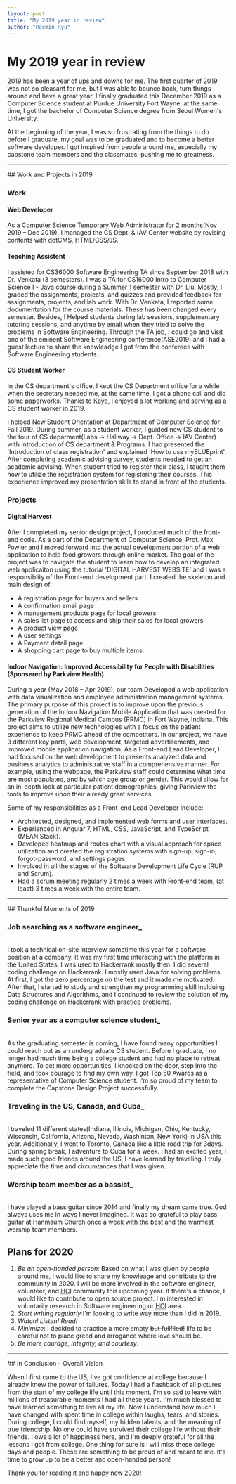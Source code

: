 ```yaml
---
layout: post
title: "My 2019 year in review"
author: "Haemin Ryu"
---
```


# My 2019 year in review 

2019 has been a year of ups and downs for me. The first quarter of 2019 was not so pleasant for me, but I was able to bounce back, turn things around and have a great year. I finally graduated this December 2019 as a Computer Science student at Purdue University Fort Wayne, at the same time, I got the bachelor of Computer Science degree from Seoul Women's University. 

At the beginning of the year, I was so frustrating from the things to do before I graduate, my goal was to be graduated and to become a better software developer. I got inspired from people around me, especially my capstone team members and the classmates, pushing me to greatness.

<hr>
## Work and Projects in 2019

### Work
#### Web Developer
As a Computer Science Temporary Web Administrator for 2 months(Nov 2019 – Dec 2019), I managed the CS Dept. & IAV Center website by revising contents with dotCMS, HTML/CSS/JS. 

#### Teaching Assistent
I assisted for CS36000 Software Engineering TA since September 2018 with Dr. Venkata (3 semesters). I was a TA for CS16000 Intro to Computer Science I - Java course during a Summer 1 semester with Dr. Liu. Mostly, I graded the assignments, projects, and quizzes and provided feedback for assignments, projects, and lab work. With Dr. Venkata, I reported some documentation for the course materials. These has been changed every semester. Besides, I Helped students during lab sessions, supplementary tutoring sessions, and anytime by email when they tried to solve the problems in Software Engineering. Through the TA job, I could go and visit one of the eminent Software Engineering conference(ASE2019) and I had a guest lecture to share the knowleadge I got from the conferece with Software Engineering students. 

#### CS Student Worker
In the CS department's office, I kept the CS Department office for a while when the secretary needed me, at the same time, I got a phone call and did some paperworks. Thanks to Kaye, I enjoyed a lot working and serving as a CS student worker in 2019.

I helped New Student Orientation at Department of Computer Science for Fall 2019. During summer, as a student worker, I guided new CS student to the tour of CS deparment(Labs -> Hallway -> Dept. Office -> IAV Center) with Introduction of CS department & Programs. I had presented the 'Introduction of class registration' and explained 'How to use myBLUEprint'. After completing academic advising survey, students needed to get an academic advising. When student tried to register their class, I taught them how to utilize the registration system for registering their courses. This experience improved my presentation skils to stand in front of the students. 


### Projects

#### Digital Harvest              	              
After I completed my senior design project, I produced much of the front-end code. As a part of the Department of Computer Science, Prof. Max Fowler and I moved forward into the actual development portion of a web application to help food growers through online market. The goal of the project was to navigate the student to learn how to develop an integrated web applicaiton using the tutorial 'DIGITAL HARVEST WEBSITE' and I was a responsiblity of the Front-end development part. 
I created the skeleton and main design of:
 - A registration page for buyers and sellers
 - A confirmation email page
 - A management products page for local growers
 - A sales list page to access and ship their sales for local growers
 - A product view page
 - A user settings
 - A Payment detail page
 - A shopping cart page to buy multiple items.

#### Indoor Navigation: Improved Accessibility for People with Disabilities (Sponsered by Parkview Health)
During a year (May 2018 – Apr 2019), our team Developed a web application with data visualization and employee administration management systems. The primary purpose of this project is to improve upon the previous generation of the Indoor Navigation Mobile Application that was created for the Parkview Regional Medical Campus (PRMC) in Fort Wayne, Indiana. This project aims to utilize new technologies with a focus on the patient experience to keep PRMC ahead of the competitors. In our project, we have 3 different key parts, web development, targeted advertisements, and improved mobile application navigation. As a Front-end Lead Developer, I had focused on the web development to presents analyzed data and business analytics to administrative staff in a comprehensive manner. For example, using the webpage, the Parkview staff could determine what time are most populated, and by which age group or gender. This would allow for an in-depth look at particular patient demographics, giving Parkview the tools to improve upon their already great services.

Some of my responsibilities as a Front-end Lead Developer include:
- Architected, designed, and implemented web forms and user interfaces.
- Experienced in Angular 7, HTML, CSS, JavaScript, and TypeScript (MEAN Stack).
- Developed heatmap and routes chart with a visual approach for space utilization and created the registration systems with sign-up, sign-in, forgot-password, and settings pages. 
- Involved in all the stages of the Software Development Life Cycle (RUP and Scrum).
- Had a scrum meeting regularly 2 times a week with Front-end team, (at least) 3 times a week with the entire team. 


<hr>
## Thankful Moments of 2019

### Job searching as a software engineer_
<br>
I took a technical on-site interview sometime this year for a software position at a company. It was my first time interacting with the platform in the United States, I was used to Hackerrank mostly then. I did several coding challenge on Hackerrank. I mostly used Java for solving problems. At first, I got the zero percentage on the test and it made me motivated. After that, I started to study and strengthen my programming skill inclduing Data Structures and Algorithms, and I continued to review the solution of my coding challenge on Hackerrank with practice problems. 
<br>

### Senior year as a computer science student_
<br>
As the graduating semester is coming, I have found many opportunities I could reach out as an undergraduate CS student. Before I graduate, I no longer had much time being a college student and had no place to retreat anymore. To get more opportunities, I knocked on the door, step into the field, and took courage to find my own way. I got Top 50 Awards as a representative of Computer Science student. I'm so proud of my team to complete the Capstone Design Project successfully. 
<br>

### Traveling in the US, Canada, and Cuba_
<br>
I traveled 11 different states(Indiana, Illinois, Michigan, Ohio, Kentucky, Wisconsin, California, Arizona, Nevada, Washinton, New York) in USA this year. Additionally, I went to Toronto, Canada like a little road trip for 3days. During spring break, I adventure to Cuba for a week. I had an excited year, I made such good friends around the US, I have learned  by traveling. I truly appreciate the time and circumtances that I was given. 
<br>

### Worship team member as a bassist_
<br>
I have played a bass guitar since 2014 and finally my dream came true. God always uses me in ways I never imagined. It was so grateful to play bass guitar at Hanmaum Church once a week with the best and the warmest worship team members. 
<br>

## Plans for 2020

1. _Be an open-handed person_: Based on what I was given by people around me, I would like to share my knowleage and contribute to the community in 2020. I will be more involved in the software engineer, volunteer, and <abbr title="Human-Computer Interaction">HCI</abbr> community this upcoming year. If there's a chance, I would like to contribute to open source project. I'm interested in voluntarily research in Software engineering or <abbr title="Human-Computer Interaction">HCI</abbr> area. 
2. _Start writing regularly_:I'm looking to write way more than I did in 2019.
3. _Watch! Listen! Read!_
4. _Minimize_: I decided to practice a more empty ~~but fullfiled!~~ life to be careful not to place greed and arrogance where love should be.
5. _Be more courage,  integrity, and courtesy_. 

<hr>
## In Conclusion - Overall Vision

When I first came to the US, I’ve got confidence at college because I already knew the power of failures.
Today I had a flashback of all pictures from the start of my college life until this moment. I'm so sad to leave with millions of treasurable moments I had all these years. I'm much blessed to have learned something to live all my life.
Now I understand how much I have changed with spent time in college within laughs, tears, and stories. During college, I could find myself, my hidden talents, and the meaning of true friendship. No one could have survived their college life without their friends. I owe a lot of happiness here, and I'm deeply grateful for all the lessons I got from college.
One thing for sure is I will miss these college days and people. These are something to be proud of and meant to me. It's time to grow up to be a better and open-handed person!

Thank you for reading it and happy new 2020! 

